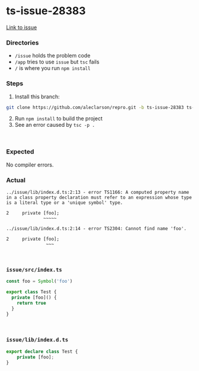 # ts-issue-28383

[Link to issue](https://github.com/Microsoft/TypeScript/issues/28383)

### Directories
- `/issue` holds the problem code
- `/app` tries to use `issue` but `tsc` fails
- `/` is where you run `npm install`

### Steps
1. Install this branch:
```sh
git clone https://github.com/aleclarson/repro.git -b ts-issue-28383 ts-issue-28383 && cd ts-issue-28383
```
2. Run `npm install` to build the project
3. See an error caused by `tsc -p .`

&nbsp;

### Expected
No compiler errors.

### Actual
```
../issue/lib/index.d.ts:2:13 - error TS1166: A computed property name in a class property declaration must refer to an expression whose type is a literal type or a 'unique symbol' type.

2     private [foo];
              ~~~~~

../issue/lib/index.d.ts:2:14 - error TS2304: Cannot find name 'foo'.

2     private [foo];
               ~~~
```

&nbsp;

### `issue/src/index.ts`
```ts
const foo = Symbol('foo')

export class Test {
  private [foo]() {
    return true
  }
}
```

&nbsp;

### `issue/lib/index.d.ts`
```ts
export declare class Test {
    private [foo];
}
```
